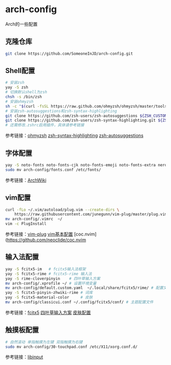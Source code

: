 # arch-config
Arch的一些配置

## 克隆仓库
```sh
git clone https://github.com/SomeoneInJD/arch-config.git
```
## Shell配置
```sh 
# 安装zsh
yay -S zsh
# 切换默认shell为zsh
chsh -s /bin/zsh
# 安装ohmyzsh
sh -c "$(curl -fsSL https://raw.github.com/ohmyzsh/ohmyzsh/master/tools/install.sh)"
# 安装zsh-autosuggestions和zsh-syntax-highlighting
git clone https://github.com/zsh-users/zsh-autosuggestions ${ZSH_CUSTOM:-~/.oh-my-zsh/custom}/plugins/zsh-autosuggestions
git clone https://github.com/zsh-users/zsh-syntax-highlighting.git ${ZSH_CUSTOM:-~/.oh-my-zsh/custom}/plugins/zsh-syntax-highlighting
# 还需修改.zshrc启用插件，具体请参考链接
```
参考链接：[ohmyzsh](https://ohmyz.sh/#install)
          [zsh-syntax-highlighting](https://github.com/zsh-users/zsh-syntax-highlighting/blob/master/INSTALL.md)
          [zsh-autosuggestions](https://github.com/zsh-users/zsh-autosuggestions/blob/master/INSTALL.md)
## 字体配置
```sh
yay -S noto-fonts noto-fonts-cjk noto-fonts-emoji noto-fonts-extra nerd-fonts-fira-code
sudo mv arch-config/fonts.conf /etc/fonts/
```
参考链接：[ArchWiki](https://wiki.archlinux.org/index.php/Font_configuration)
## vim配置
```sh
curl -fLo ~/.vim/autoload/plug.vim --create-dirs \
    https://raw.githubusercontent.com/junegunn/vim-plug/master/plug.vim
mv arch-config/.vimrc  ~/ 
vim -c PlugInstall
```
参考链接：[vim-plug](https://github.com/junegunn/vim-plug)
          [vim基本配置](http://www.ruanyifeng.com/blog/2018/09/vimrc.html)
          [coc.nvim](https://github.com/neoclide/coc.nvim
## 输入法配置
```sh
yay -S fcitx5-im   # fcitx5输入法框架
yay -S fcitx5-rime # fcitx5-rime 输入法
yay -S rime-cloverpinyin    # 四叶草输入方案
mv arch-config/.xprofile ~/ # 设置环境变量
mv arch-config/default.custom.yaml  ~/.local/share/fcitx5/rime/ # 配置文件
yay -S fcitx5-pinyin-zhwiki-rime # 词库
yay -S fcitx5-material-color     # 皮肤
mv arch-config/classicui.conf ~/.config/fcitx5/conf/ # 主题配置文件
```
参考链接：[fcitx5](https://wiki.archlinux.org/index.php/Fcitx5)
          [四叶草输入方案](https://github.com/fkxxyz/rime-cloverpinyin)
          [皮肤配置](https://github.com/hosxy/Fcitx5-Material-Color)
## 触摸板配置
```sh
# 自然滚动 单指触摸为左键 双指触摸为右键
sudo mv arch-config/30-touchpad.conf /etc/X11/xorg.conf.d/
```
参考链接：[libinput](https://wiki.archlinux.org/index.php/Libinput)
